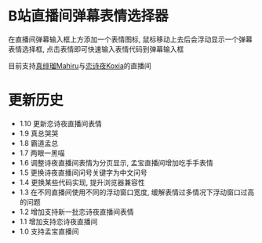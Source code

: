 # B站直播间弹幕表情选择器

在直播间弹幕输入框上方添加一个表情图标, 鼠标移动上去后会浮动显示一个弹幕表情选择框, 点击表情即可快速输入表情代码到弹幕输入框

目前支持[真绯瑠Mahiru](https://live.bilibili.com/21672024)与[恋诗夜Koxia](https://live.bilibili.com/23260932)的直播间

# 更新历史
* 1.10 更新恋诗夜直播间表情
* 1.9 真总哭哭
* 1.8 霸道孟总
* 1.7 两眼一黑喵
* 1.6 调整诗夜直播间表情为分页显示, 孟宝直播间增加吃手手表情
* 1.5 更换诗夜直播间问号关键字为中文问号
* 1.4 更换某些代码实现, 提升浏览器兼容性
* 1.3 在不同直播间使用不同的浮动窗口宽度, 缓解表情过多情况下浮动窗口过高的问题
* 1.2 增加支持新一批恋诗夜直播间表情
* 1.1 增加支持恋诗夜直播间
* 1.0 支持孟宝直播间

